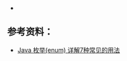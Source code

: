 <!--toc-->
- []()

<!--/toc-->
## 参考资料：
- [Java 枚举(enum) 详解7种常见的用法](https://blog.csdn.net/testcs_dn/article/details/78604547)